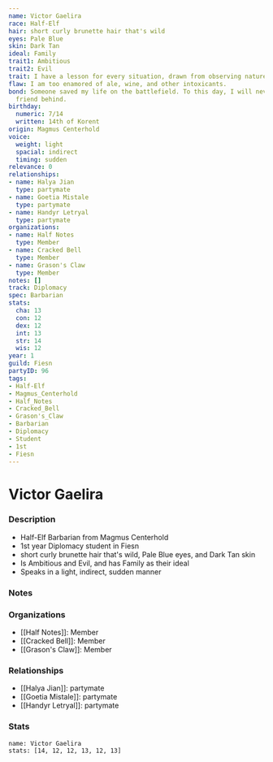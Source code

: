 ```yaml
---
name: Victor Gaelira
race: Half-Elf
hair: short curly brunette hair that's wild
eyes: Pale Blue
skin: Dark Tan
ideal: Family
trait1: Ambitious
trait2: Evil
trait: I have a lesson for every situation, drawn from observing nature.
flaw: I am too enamored of ale, wine, and other intoxicants.
bond: Someone saved my life on the battlefield. To this day, I will never leave a
  friend behind.
birthday:
  numeric: 7/14
  written: 14th of Korent
origin: Magmus Centerhold
voice:
  weight: light
  spacial: indirect
  timing: sudden
relevance: 0
relationships:
- name: Halya Jian
  type: partymate
- name: Goetia Mistale
  type: partymate
- name: Handyr Letryal
  type: partymate
organizations:
- name: Half Notes
  type: Member
- name: Cracked Bell
  type: Member
- name: Grason's Claw
  type: Member
notes: []
track: Diplomacy
spec: Barbarian
stats:
  cha: 13
  con: 12
  dex: 12
  int: 13
  str: 14
  wis: 12
year: 1
guild: Fiesn
partyID: 96
tags:
- Half-Elf
- Magmus_Centerhold
- Half_Notes
- Cracked_Bell
- Grason's_Claw
- Barbarian
- Diplomacy
- Student
- 1st
- Fiesn
---
```

# Victor Gaelira
### Description
- Half-Elf Barbarian from Magmus Centerhold
- 1st year Diplomacy student in Fiesn
- short curly brunette hair that's wild, Pale Blue eyes, and Dark Tan skin
- Is Ambitious and Evil, and has Family as their ideal
- Speaks in a light, indirect, sudden manner

### Notes

### Organizations
- [[Half Notes]]: Member
- [[Cracked Bell]]: Member
- [[Grason's Claw]]: Member

### Relationships
- [[Halya Jian]]: partymate
- [[Goetia Mistale]]: partymate
- [[Handyr Letryal]]: partymate

### Stats
```statblock
name: Victor Gaelira
stats: [14, 12, 12, 13, 12, 13]
```